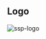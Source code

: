 ##    Logo
![ssp-logo](https://github.com/skismile/SSP-2.0-ASSETS/assets/101392872/dec44801-6176-459c-aa6d-5e80583c91a5)
